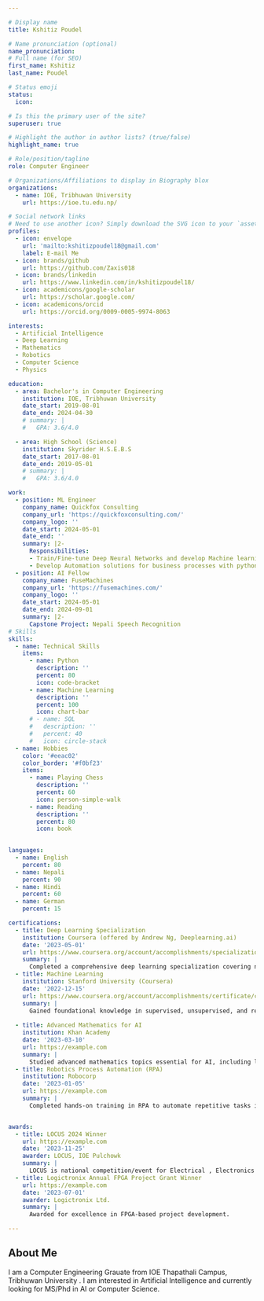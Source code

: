 ```yaml
---

# Display name
title: Kshitiz Poudel

# Name pronunciation (optional)
name_pronunciation: 
# Full name (for SEO)
first_name: Kshitiz
last_name: Poudel

# Status emoji
status:
  icon: 

# Is this the primary user of the site?
superuser: true

# Highlight the author in author lists? (true/false)
highlight_name: true

# Role/position/tagline
role: Computer Engineer

# Organizations/Affiliations to display in Biography blox
organizations:
  - name: IOE, Tribhuwan University
    url: https://ioe.tu.edu.np/

# Social network links
# Need to use another icon? Simply download the SVG icon to your `assets/media/icons/` folder.
profiles:
  - icon: envelope
    url: 'mailto:kshitizpoudel18@gmail.com'
    label: E-mail Me
  - icon: brands/github
    url: https://github.com/Zaxis018
  - icon: brands/linkedin
    url: https://www.linkedin.com/in/kshitizpoudel18/
  - icon: academicons/google-scholar
    url: https://scholar.google.com/
  - icon: academicons/orcid
    url: https://orcid.org/0009-0005-9974-8063

interests:
  - Artificial Intelligence
  - Deep Learning
  - Mathematics
  - Robotics
  - Computer Science 
  - Physics

education:
  - area: Bachelor's in Computer Engineering
    institution: IOE, Tribhuwan University
    date_start: 2019-08-01
    date_end: 2024-04-30
    # summary: |
    #   GPA: 3.6/4.0

  - area: High School (Science)
    institution: Skyrider H.S.E.B.S
    date_start: 2017-08-01
    date_end: 2019-05-01
    # summary: |
    #   GPA: 3.6/4.0

work:
  - position: ML Engineer
    company_name: Quickfox Consulting
    company_url: 'https://quickfoxconsulting.com/'
    company_logo: ''
    date_start: 2024-05-01
    date_end: ''
    summary: |2-
      Responsibilities:
      - Train/Fine-tune Deep Neural Networks and develop Machine learning Pipelines.
      - Develop Automation solutions for business processes with python and RPA frameworks
  - position: AI Fellow
    company_name: FuseMachines
    company_url: 'https://fusemachines.com/'
    company_logo: ''
    date_start: 2024-05-01
    date_end: 2024-09-01
    summary: |2-
      Capstone Project: Nepali Speech Recognition
# Skills
skills:
  - name: Technical Skills
    items:
      - name: Python
        description: ''
        percent: 80
        icon: code-bracket
      - name: Machine Learning
        description: ''
        percent: 100
        icon: chart-bar
      # - name: SQL
      #   description: ''
      #   percent: 40
      #   icon: circle-stack
  - name: Hobbies
    color: '#eeac02'
    color_border: '#f0bf23'
    items:
      - name: Playing Chess
        description: ''
        percent: 60
        icon: person-simple-walk
      - name: Reading
        description: ''
        percent: 80
        icon: book
      

languages:
  - name: English
    percent: 80
  - name: Nepali
    percent: 90
  - name: Hindi
    percent: 60
  - name: German
    percent: 15

certifications:
  - title: Deep Learning Specialization
    institution: Coursera (offered by Andrew Ng, Deeplearning.ai)
    date: '2023-05-01'
    url: https://www.coursera.org/account/accomplishments/specialization/certificate_code
    summary: |
      Completed a comprehensive deep learning specialization covering neural networks, convolutional networks, sequence models, and more.
  - title: Machine Learning
    institution: Stanford University (Coursera)
    date: '2022-12-15'
    url: https://www.coursera.org/account/accomplishments/certificate/certificate_code
    summary: |
      Gained foundational knowledge in supervised, unsupervised, and reinforcement learning, as well as popular algorithms and techniques.
      
  - title: Advanced Mathematics for AI
    institution: Khan Academy
    date: '2023-03-10'
    url: https://example.com
    summary: |
      Studied advanced mathematics topics essential for AI, including linear algebra, calculus, and probability.
  - title: Robotics Process Automation (RPA)
    institution: Robocorp
    date: '2023-01-05'
    url: https://example.com
    summary: |
      Completed hands-on training in RPA to automate repetitive tasks in business applications.


awards:
  - title: LOCUS 2024 Winner
    url: https://example.com
    date: '2023-11-25'
    awarder: LOCUS, IOE Pulchowk
    summary: |
      LOCUS is national competition/event for Electrical , Electronics and Computer Engineering Students held anually in IOE Pulchowk Campus.
  - title: Logictronix Annual FPGA Project Grant Winner
    url: https://example.com
    date: '2023-07-01'
    awarder: Logictronix Ltd.
    summary: |
      Awarded for excellence in FPGA-based project development.

---
```


## About Me

I am a Computer Engineering Grauate from IOE Thapathali Campus, Tribhuwan University . I am interested in Artificial Intelligence and currently looking for MS/Phd in AI or Computer Science.
